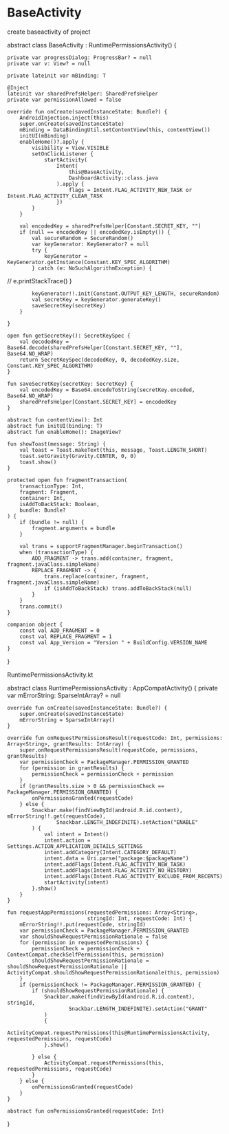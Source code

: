# BaseActivity
create baseactivity of project



abstract class BaseActivity<in T : ViewDataBinding> : RuntimePermissionsActivity() {

    private var progressDialog: ProgressBar? = null
    private var v: View? = null

    private lateinit var mBinding: T

    @Inject
    lateinit var sharedPrefsHelper: SharedPrefsHelper
    private var permissionAllowed = false

    override fun onCreate(savedInstanceState: Bundle?) {
        AndroidInjection.inject(this)
        super.onCreate(savedInstanceState)
        mBinding = DataBindingUtil.setContentView(this, contentView())
        initUI(mBinding)
        enableHome()?.apply {
            visibility = View.VISIBLE
            setOnClickListener {
                startActivity(
                    Intent(
                        this@BaseActivity,
                        DashboardActivity::class.java
                    ).apply {
                        flags = Intent.FLAG_ACTIVITY_NEW_TASK or Intent.FLAG_ACTIVITY_CLEAR_TASK
                    })
            }
        }

        val encodedKey = sharedPrefsHelper[Constant.SECRET_KEY, ""]
        if (null == encodedKey || encodedKey.isEmpty()) {
            val secureRandom = SecureRandom()
            var keyGenerator: KeyGenerator? = null
            try {
                keyGenerator = KeyGenerator.getInstance(Constant.KEY_SPEC_ALGORITHM)
            } catch (e: NoSuchAlgorithmException) {
//                    e.printStackTrace()
            }

            keyGenerator!!.init(Constant.OUTPUT_KEY_LENGTH, secureRandom)
            val secretKey = keyGenerator.generateKey()
            saveSecretKey(secretKey)
        }

    }

    open fun getSecretKey(): SecretKeySpec {
        val decodedKey = Base64.decode(sharedPrefsHelper[Constant.SECRET_KEY, ""], Base64.NO_WRAP)
        return SecretKeySpec(decodedKey, 0, decodedKey.size, Constant.KEY_SPEC_ALGORITHM)
    }

    fun saveSecretKey(secretKey: SecretKey) {
        val encodedKey = Base64.encodeToString(secretKey.encoded, Base64.NO_WRAP)
        sharedPrefsHelper[Constant.SECRET_KEY] = encodedKey
    }

    abstract fun contentView(): Int
    abstract fun initUI(binding: T)
    abstract fun enableHome(): ImageView?

    fun showToast(message: String) {
        val toast = Toast.makeText(this, message, Toast.LENGTH_SHORT)
        toast.setGravity(Gravity.CENTER, 0, 0)
        toast.show()
    }

    protected open fun fragmentTransaction(
        transactionType: Int,
        fragment: Fragment,
        container: Int,
        isAddToBackStack: Boolean,
        bundle: Bundle?
    ) {
        if (bundle != null) {
            fragment.arguments = bundle
        }

        val trans = supportFragmentManager.beginTransaction()
        when (transactionType) {
            ADD_FRAGMENT -> trans.add(container, fragment, fragment.javaClass.simpleName)
            REPLACE_FRAGMENT -> {
                trans.replace(container, fragment, fragment.javaClass.simpleName)
                if (isAddToBackStack) trans.addToBackStack(null)
            }
        }
        trans.commit()
    }

    companion object {
        const val ADD_FRAGMENT = 0
        const val REPLACE_FRAGMENT = 1
        const val App_Version = "Version " + BuildConfig.VERSION_NAME
    }


}



RuntimePermissionsActivity.kt


abstract class RuntimePermissionsActivity : AppCompatActivity() {
    private var mErrorString: SparseIntArray? = null

    override fun onCreate(savedInstanceState: Bundle?) {
        super.onCreate(savedInstanceState)
        mErrorString = SparseIntArray()
    }

    override fun onRequestPermissionsResult(requestCode: Int, permissions: Array<String>, grantResults: IntArray) {
        super.onRequestPermissionsResult(requestCode, permissions, grantResults)
        var permissionCheck = PackageManager.PERMISSION_GRANTED
        for (permission in grantResults) {
            permissionCheck = permissionCheck + permission
        }
        if (grantResults.size > 0 && permissionCheck == PackageManager.PERMISSION_GRANTED) {
            onPermissionsGranted(requestCode)
        } else {
            Snackbar.make(findViewById(android.R.id.content), mErrorString!!.get(requestCode),
                    Snackbar.LENGTH_INDEFINITE).setAction("ENABLE"
            ) {
                val intent = Intent()
                intent.action = Settings.ACTION_APPLICATION_DETAILS_SETTINGS
                intent.addCategory(Intent.CATEGORY_DEFAULT)
                intent.data = Uri.parse("package:$packageName")
                intent.addFlags(Intent.FLAG_ACTIVITY_NEW_TASK)
                intent.addFlags(Intent.FLAG_ACTIVITY_NO_HISTORY)
                intent.addFlags(Intent.FLAG_ACTIVITY_EXCLUDE_FROM_RECENTS)
                startActivity(intent)
            }.show()
        }
    }

    fun requestAppPermissions(requestedPermissions: Array<String>,
                              stringId: Int, requestCode: Int) {
        mErrorString!!.put(requestCode, stringId)
        var permissionCheck = PackageManager.PERMISSION_GRANTED
        var shouldShowRequestPermissionRationale = false
        for (permission in requestedPermissions) {
            permissionCheck = permissionCheck + ContextCompat.checkSelfPermission(this, permission)
            shouldShowRequestPermissionRationale = shouldShowRequestPermissionRationale || ActivityCompat.shouldShowRequestPermissionRationale(this, permission)
        }
        if (permissionCheck != PackageManager.PERMISSION_GRANTED) {
            if (shouldShowRequestPermissionRationale) {
                Snackbar.make(findViewById(android.R.id.content), stringId,
                        Snackbar.LENGTH_INDEFINITE).setAction("GRANT"
                )
                {
                    ActivityCompat.requestPermissions(this@RuntimePermissionsActivity, requestedPermissions, requestCode)
                }.show()

            } else {
                ActivityCompat.requestPermissions(this, requestedPermissions, requestCode)
            }
        } else {
            onPermissionsGranted(requestCode)
        }
    }

    abstract fun onPermissionsGranted(requestCode: Int)
}
